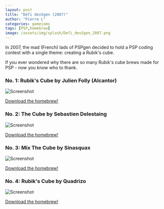 ```yaml
---
layout: post
title: "Défi devSgen (2007)"
author: "Pierre L"
categories: gamejams
tags: [PSP,homebrew]
image: /assets/img/splash/Defi_devSgen_2007.png
---
```


In 2007, the mad (French) lads of PSPgen decided to hold a PSP coding contest with a single theme: creating a Rubik's cube.

If you ever wondered why there are so many Rubik's cube brews made for PSP - now you know who to thank.

### No. 1: Rubik's Cube by Julien Folly (Alcantor)

![Screenshot](https://github.com/PSP-Archive/PSP-Archive.github.io/raw/gh-pages/assets/img/snaps/RUBI01007_00000.jpg)

<a href="https://archive.org/details/rubiks-cube.-7z_20210327">Download the homebrew!</a>

### No. 2: The Cube by Sebastien Delestaing

![Screenshot](https://github.com/PSP-Archive/PSP-Archive.github.io/raw/gh-pages/assets/img/snaps/THE_01490_00001.jpg)

<a href="https://archive.org/details/the_cube_seb_normal.7z">Download the homebrew!</a>

### No. 3: Mix The Cube by Sinasquax 

![Screenshot](https://github.com/PSP-Archive/PSP-Archive.github.io/raw/gh-pages/assets/img/snaps/RUBI02041_00000.jpg)

<a href="https://archive.org/details/rubiks-cube-sinasquax.-7z">Download the homebrew!</a>

### No. 4: Rubik's Cube by Quadrizo

![Screenshot](https://github.com/PSP-Archive/PSP-Archive.github.io/raw/gh-pages/assets/img/snaps/RUBI01598_00000.jpg)

<a href="https://archive.org/details/rubiks-quadrizo.-7z">Download the homebrew!</a>
